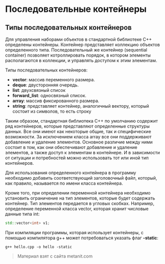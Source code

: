 # Последовательные контейнеры

## Типы последовательных контейнеров

Для управления наборами объектов в стандартной библиотеке C++ определены контейнеры. Контейнер представляет коллекцию объектов определенного типа. Последовательный же контейнер (sequential container) позволяет котроллировать порядок, в котором элементы располагаются в коллекции, и управлять доступом к этим элементам.

Типы последовательных контейнеров:
- **vector**: массив переменного размера.
- **deque**: двусторонняя очередь.
- **list**:  двухсвязный список
- **forward_list**: односвязный список.
- **array**: массив фиксированного размера.
- **string**: представляет контейнер, аналогичный вектору, который состоит из символов, то есть строку

Таким образом, стандартная библиотека C++ по умолчанию содержит ряд контейнеров, которые представляют определенные структуры данных. Все они имеют как некоторые общие, так и специфические возможности. За исключением класса array все они поддерживают добавление и удаление элементов. Основное различие между ними состоит в том, как они обеспечивают добавление и удаление элементов, а также доступ к элементам в контейнере. И в зависимости от ситуации и потребностей можно использовать тот или иной тип контейнеров.

Для использования определенного контейнера в программу необходимо добавить соответствующий заголовочный файл, который, как правило, называется по имени класса контейнера.

Кроме того, при определении переменной контейнера необходимо установить ограничение на тип элементов, которые будет содержать контейнер. Тип элементов передается в угловых скобках. Например, определение переменной класса vector, которая хранит числовые данные типа int:

```cpp
std::vector<int> v1;
```

При компиляции программы, которая использует контейнеры, с помощью компилятора g++ может потребоваться указать флаг **-static**:

```
g++ hello.cpp -o hello -static
```


> Материал взят с сайта metanit.com